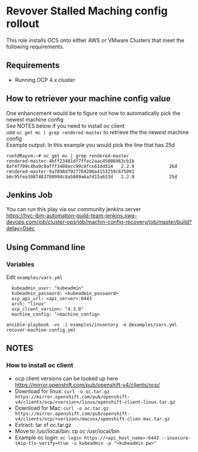 # Revover Stalled Maching config rollout
This role installs OCS onto either AWS or VMware Clusters that meet the following requirements.

Requirements
------------   
 - Running OCP 4.x cluster

## How to retriever your machine config value
One enhancement would be to figure out how to automatically pick the newest machine config  
See NOTES below if you need to install oc client  
use ```oc get mc | grep rendered-master``` to retrieve the the newest machine config  
Example output: In this example you would pick the line that has 25d  
```
root@Rayvm:~# oc get mc | grep rendered-master
rendered-master-4bff23481df7ffec2aac45086963cb1b            8af4f709c4ba9c0afff3408ecc99c8fce61dd314   2.2.0             26d
rendered-master-9a7898d7927764206e4153259c675091            b6c95fea3987483780994c8a5809a6afd15a633d   2.2.0             25d
```

## Jenkins Job
You can run this play via our community jenkins server  
https://hyc-ibm-automation-guild-team-jenkins.swg-devops.com/job/cluster-ops/job/machin-config-recovery/job/master/build?delay=0sec

## Using Command line

### Variables
Edit ```examples/vars.yml``` 
```
  kubeadmin_user: "kubeadmin"
  kubeadmin_password: <kubeadmin_password>
  ocp_api_url: <api_server>:6443
  arch: "linux"
  ocp_client_version: "4.3.0"
  machine_config: "<machine_config>
```

```
ansible-playbook -vv -i examples/inventory -e @examples/vars.yml recover-machine-config.yml
```

## NOTES

### How to install oc client

- ocp client versions can be looked up here https://mirror.openshift.com/pub/openshift-v4/clients/ocp/
- Download for linux: `curl -o oc.tar.gz https://mirror.openshift.com/pub/openshift-v4/clients/ocp/<version>/linux/openshift-client-linux.tar.gz`
- Download for Mac: `curl -o oc.tar.gz https://mirror.openshift.com/pub/openshift-v4/clients/ocp/<version>/macosx/openshift-clien-mac.tar.gz`
- Extract: tar xf oc.tar.gz
- Move to /usr/local/bin: cp oc /usr/local/bin
- Example oc login: `oc login https://<api_host_name>:6443 --insecure-skip-tls-verify=true -u kubeadmin -p "<kubeadmin pw>"`
